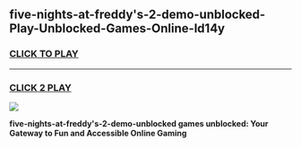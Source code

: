 
## five-nights-at-freddy's-2-demo-unblocked-Play-Unblocked-Games-Online-ld14y
<h3>
<a href="https://premium76.site?title=five-nights-at-freddy's-2-demo-unblocked&ref=25A">CLICK TO PLAY</a></h3>
<hr>

<h3>
<a href="https://premium76.site?title=five-nights-at-freddy's-2-demo-unblocked&ref=25A">CLICK 2 PLAY</a>
  
</h3>

<a href="https://premium76.site?title=five-nights-at-freddy's-2-demo-unblocked&ref=25A"><img src="https://clearcache.store/games.png"></a>


**five-nights-at-freddy's-2-demo-unblocked games unblocked: Your Gateway to Fun and Accessible Online Gaming**
